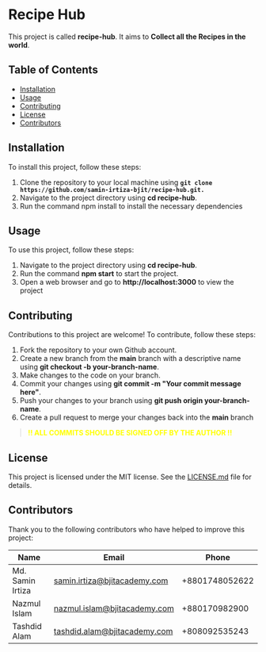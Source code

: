 # Recipe Hub

This project is called **recipe-hub**. It aims to **Collect all the Recipes in the world**.

## Table of Contents

- [<u>Installation</u>](#installation)
- [<u>Usage</u>](#Usage)
- [<u>Contributing</u>](#contributing)
- [<u>License</u>](#license)
- [<u>Contributors</u>](#contributors)

## Installation
To install this project, follow these steps:
1. Clone the repository to your local machine using **`git clone https://github.com/samin-irtiza-bjit/recipe-hub.git.`**
2. Navigate to the project directory using **cd recipe-hub**.
3. Run the command npm install to install the necessary dependencies

## Usage
To use this project, follow these steps:
1. Navigate to the project directory using **cd recipe-hub**.
2. Run the command **npm start** to start the project.
3. Open a web browser and go to **http://localhost:3000** to view the project

## Contributing
Contributions to this project are welcome! To contribute, follow these steps:
1. Fork the repository to your own Github account.
2. Create a new branch from the **main** branch with a descriptive name using **git checkout -b your-branch-name**.
3. Make changes to the code on your branch.
4. Commit your changes using **git commit -m "Your commit message here"**.
5. Push your changes to your branch using **git push origin your-branch-name**.
6. Create a pull request to merge your changes back into the **main** branch

> **<span style="color:yellow">!! ALL COMMITS SHOULD BE SIGNED OFF BY THE AUTHOR !!</span>**

## License
This project is licensed under the MIT license. See the 
[LICENSE.md](./LICENSE.md) file for details.

## Contributors
Thank you to the following contributors who have helped to improve this project:

| Name        | Email           | Phone  |
| ------------- |-------------| -----|
| Md. Samin Irtiza| samin.irtiza@bjitacademy.com | +8801748052622 |
| Nazmul Islam | nazmul.islam@bjitacademy.com | +880170982900 |
| Tashdid Alam | tashdid.alam@bjitacademy.com | +808092535243 |